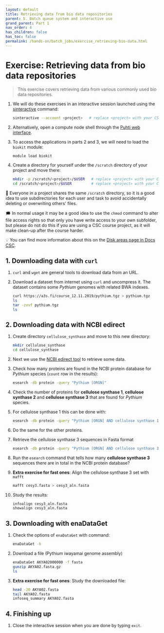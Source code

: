 ```yaml
---
layout: default
title: Retrieving data from bio data repositories
parent: 5. Batch queue system and interactive use
grand_parent: Part 1
nav_order: 4
has_children: false
has_toc: false
permalink: /hands-on/batch_jobs/exercise_retrieving-bio-data.html
---
```


# Exercise: Retrieving data from bio data repositories

> This exercise covers retrieving data from various commonly used bio data repositories.

1. We will do these exercises in an interactive session launched using the [sinteractive](https://docs.csc.fi/computing/running/interactive-usage/) command:

   ```bash
   sinteractive --account <project>   # replace <project> with your CSC project, e.g. project_2001234
   ```

2. Alternatively, open a compute node shell through the [Puhti web interface](https://www.puhti.csc.fi).
3. To access the applications in parts 2 and 3, we will need to load the `biokit` module:

   ```bash
   module load biokit
   ```

4. Create a directory for yourself under the `/scratch` directory of your project and move there:

   ```bash
   mkdir -p /scratch/<project>/$USER   # replace <project> with your CSC project, e.g. project_2001234
   cd /scratch/<project>/$USER         # replace <project> with your CSC project, e.g. project_2001234
   ```

💭 Everyone in a project shares the same `/scratch` directory, so it is a good idea to use subdirectories for each user and task to avoid accidentally deleting or overwriting others' files.

🗯 In normal usage it may be a good idea to use the `chmod` command to alter file access rights so that only you have write access to your own subfolder, but please do not do this if you are using a CSC course project, as it will make clean-up after the course harder.

💡 You can find more information about this on the [Disk areas page in Docs CSC](https://docs.csc.fi/computing/disk/).

## 1. Downloading data with `curl`

1. `curl` and `wget` are general tools to download data from an URL.
2. Download a dataset from internet using `curl` and uncompress it. The dataset contains some *Pythium* genomes with related BWA indexes.

   ```bash
   curl https://a3s.fi/course_12.11.2019/pythium.tgz > pythium.tgz
   ls
   tar -zxvf pythium.tgz  
   ls
   ```

## 2. Downloading data with NCBI edirect

1. Create directory `cellulose_synthase` and move to this new directory:

   ```bash
   mkdir cellulose_synthase
   cd cellulose_synthase
   ```

2. Next we use the [NCBI edirect tool](https://docs.csc.fi/apps/edirect/) to retrieve some data.
3. Check how many proteins are found in the NCBI protein database for *Pythium* species (`count` row in the results):

   ```bash
   esearch -db protein -query "Pythium [ORGN]" 
   ```

4. Check the number of proteins for **cellulose synthase 1**, **cellulose synthase 2** and **cellulose synthase 3** that are found for *Pythium* species.
5. For cellulose synthase 1 this can be done with:

   ```bash
   esearch -db protein -query "Pythium [ORGN] AND cellulose synthase 1 [PROT]"
   ```

6. Do the same for the other proteins.
7. Retrieve the cellulose synthase 3 sequences in Fasta format

   ```bash
   esearch -db protein -query "Pythium [ORGN] AND cellulose synthase 3 [PROT]" | efetch -format fasta > cesy3.fasta
   ```

8. Run the `esearch` command that tells how many **cellulose synthase 3** sequences there are in total in the NCBI protein database?
9. **Extra exercise for fast ones**: Align the cellulose synthase 3 set with `mafft`

   ```bash
   mafft cesy3.fasta > cesy3_aln.fasta
   ```

10. Study the results:

    ```bash
    infoalign cesy3_aln.fasta
    showalign cesy3_aln.fasta
    ```

## 3. Downloading with enaDataGet

1. Check the options of `enaDataGet` with command:

   ```bash
   enaDataGet -h
   ```

2. Download a file (Pythium iwayamai genome assembly)

   ```bash
   enaDataGet AKYA02000000 -f fasta
   gunzip AKYA02.fasta.gz 
   ls
   ```

3. **Extra exercise for fast ones**: Study the downloaded file:

   ```bash
   head -20 AKYA02.fasta
   tail AKYA02.fasta
   infoseq_summary AKYA02.fasta
   ```

## 4. Finishing up

1. Close the interactive session when you are done by typing `exit`.
